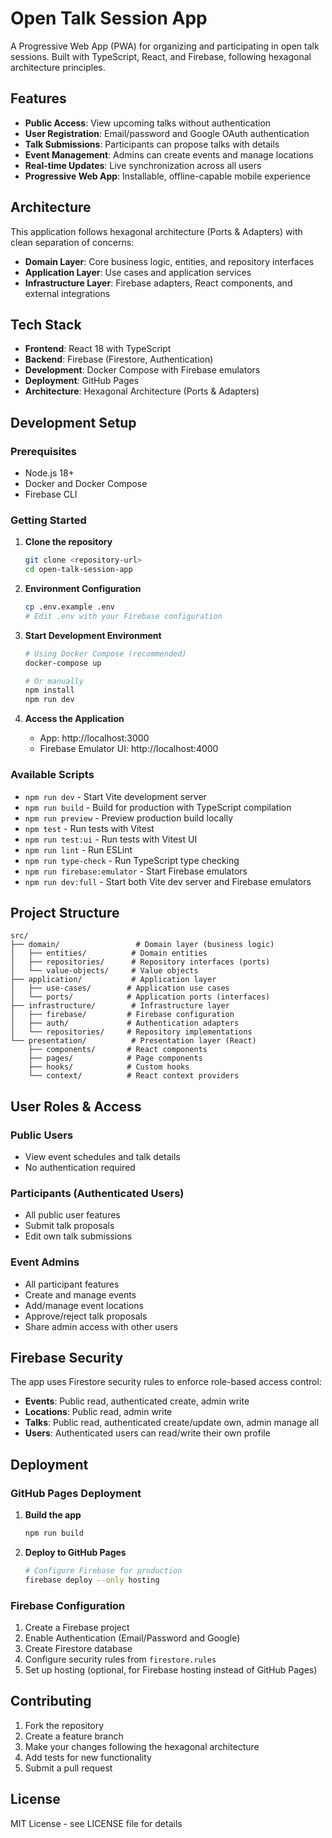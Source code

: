 # Open Talk Session App

A Progressive Web App (PWA) for organizing and participating in open talk sessions. Built with TypeScript, React, and Firebase, following hexagonal architecture principles.

## Features

- **Public Access**: View upcoming talks without authentication
- **User Registration**: Email/password and Google OAuth authentication
- **Talk Submissions**: Participants can propose talks with details
- **Event Management**: Admins can create events and manage locations
- **Real-time Updates**: Live synchronization across all users
- **Progressive Web App**: Installable, offline-capable mobile experience

## Architecture

This application follows hexagonal architecture (Ports & Adapters) with clean separation of concerns:

- **Domain Layer**: Core business logic, entities, and repository interfaces
- **Application Layer**: Use cases and application services
- **Infrastructure Layer**: Firebase adapters, React components, and external integrations

## Tech Stack

- **Frontend**: React 18 with TypeScript
- **Backend**: Firebase (Firestore, Authentication)
- **Development**: Docker Compose with Firebase emulators
- **Deployment**: GitHub Pages
- **Architecture**: Hexagonal Architecture (Ports & Adapters)

## Development Setup

### Prerequisites

- Node.js 18+
- Docker and Docker Compose
- Firebase CLI

### Getting Started

1. **Clone the repository**
   ```bash
   git clone <repository-url>
   cd open-talk-session-app
   ```

2. **Environment Configuration**
   ```bash
   cp .env.example .env
   # Edit .env with your Firebase configuration
   ```

3. **Start Development Environment**
   ```bash
   # Using Docker Compose (recommended)
   docker-compose up

   # Or manually
   npm install
   npm run dev
   ```

4. **Access the Application**
   - App: http://localhost:3000
   - Firebase Emulator UI: http://localhost:4000

### Available Scripts

- `npm run dev` - Start Vite development server
- `npm run build` - Build for production with TypeScript compilation
- `npm run preview` - Preview production build locally
- `npm test` - Run tests with Vitest
- `npm run test:ui` - Run tests with Vitest UI
- `npm run lint` - Run ESLint
- `npm run type-check` - Run TypeScript type checking
- `npm run firebase:emulator` - Start Firebase emulators
- `npm run dev:full` - Start both Vite dev server and Firebase emulators

## Project Structure

```
src/
├── domain/                 # Domain layer (business logic)
│   ├── entities/          # Domain entities
│   ├── repositories/      # Repository interfaces (ports)
│   └── value-objects/     # Value objects
├── application/           # Application layer
│   ├── use-cases/        # Application use cases
│   └── ports/            # Application ports (interfaces)
├── infrastructure/        # Infrastructure layer
│   ├── firebase/         # Firebase configuration
│   ├── auth/             # Authentication adapters
│   └── repositories/     # Repository implementations
└── presentation/          # Presentation layer (React)
    ├── components/       # React components
    ├── pages/            # Page components
    ├── hooks/            # Custom hooks
    └── context/          # React context providers
```

## User Roles & Access

### Public Users
- View event schedules and talk details
- No authentication required

### Participants (Authenticated Users)
- All public user features
- Submit talk proposals
- Edit own talk submissions

### Event Admins
- All participant features
- Create and manage events
- Add/manage event locations
- Approve/reject talk proposals
- Share admin access with other users

## Firebase Security

The app uses Firestore security rules to enforce role-based access control:

- **Events**: Public read, authenticated create, admin write
- **Locations**: Public read, admin write  
- **Talks**: Public read, authenticated create/update own, admin manage all
- **Users**: Authenticated users can read/write their own profile

## Deployment

### GitHub Pages Deployment

1. **Build the app**
   ```bash
   npm run build
   ```

2. **Deploy to GitHub Pages**
   ```bash
   # Configure Firebase for production
   firebase deploy --only hosting
   ```

### Firebase Configuration

1. Create a Firebase project
2. Enable Authentication (Email/Password and Google)
3. Create Firestore database
4. Configure security rules from `firestore.rules`
5. Set up hosting (optional, for Firebase hosting instead of GitHub Pages)

## Contributing

1. Fork the repository
2. Create a feature branch
3. Make your changes following the hexagonal architecture
4. Add tests for new functionality
5. Submit a pull request

## License

MIT License - see LICENSE file for details